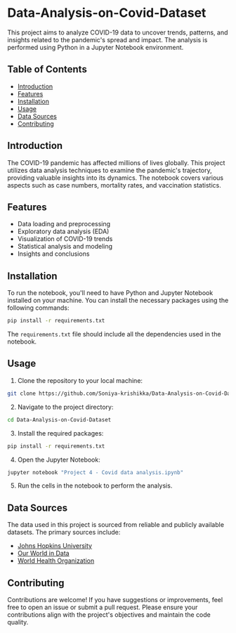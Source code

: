 # Data-Analysis-on-Covid-Dataset

This project aims to analyze COVID-19 data to uncover trends, patterns, and insights related to the pandemic's spread and impact. The analysis is performed using Python in a Jupyter Notebook environment.

## Table of Contents

- [Introduction](#introduction)
- [Features](#features)
- [Installation](#installation)
- [Usage](#usage)
- [Data Sources](#data-sources)
- [Contributing](#contributing)

## Introduction

The COVID-19 pandemic has affected millions of lives globally. This project utilizes data analysis techniques to examine the pandemic's trajectory, providing valuable insights into its dynamics. The notebook covers various aspects such as case numbers, mortality rates, and vaccination statistics.

## Features

- Data loading and preprocessing
- Exploratory data analysis (EDA)
- Visualization of COVID-19 trends
- Statistical analysis and modeling
- Insights and conclusions

## Installation

To run the notebook, you'll need to have Python and Jupyter Notebook installed on your machine. You can install the necessary packages using the following commands:

```bash
pip install -r requirements.txt
```

The `requirements.txt` file should include all the dependencies used in the notebook.

## Usage

1. Clone the repository to your local machine:

```bash
git clone https://github.com/Soniya-krishikka/Data-Analysis-on-Covid-Dataset.git
```

2. Navigate to the project directory:

```bash
cd Data-Analysis-on-Covid-Dataset
```

3. Install the required packages:

```bash
pip install -r requirements.txt
```

4. Open the Jupyter Notebook:

```bash
jupyter notebook "Project 4 - Covid data analysis.ipynb"
```

5. Run the cells in the notebook to perform the analysis.

## Data Sources

The data used in this project is sourced from reliable and publicly available datasets. The primary sources include:

- [Johns Hopkins University](https://github.com/CSSEGISandData/COVID-19)
- [Our World in Data](https://github.com/owid/covid-19-data)
- [World Health Organization](https://www.who.int/emergencies/diseases/novel-coronavirus-2019)

## Contributing

Contributions are welcome! If you have suggestions or improvements, feel free to open an issue or submit a pull request. Please ensure your contributions align with the project's objectives and maintain the code quality.

